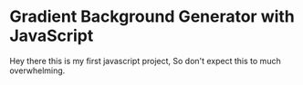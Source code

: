 # Gradient Background Generator with JavaScript
Hey there this is my first javascript project, So don't expect this to much overwhelming.

